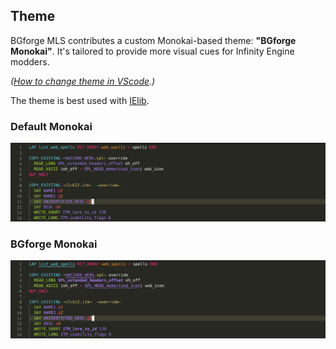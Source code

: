 ## Theme

BGforge MLS contributes a custom Monokai-based theme: **"BGforge Monokai"**. It's tailored to provide more visual cues for Infinity Engine modders.

_([How to change theme in VScode](https://code.visualstudio.com/docs/getstarted/themes).)_

The theme is best used with [IElib](https://ielib.bgforge.net).

### Default Monokai

![default monokai example](/resources/monokai.png)

### BGforge Monokai

![bgforge monokai example](/resources/bgforge_monokai.png)
